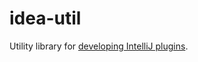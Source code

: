 # idea-util

Utility library for [developing IntelliJ plugins][1].

[1]: https://plugins.jetbrains.com/docs/intellij/welcome.html
